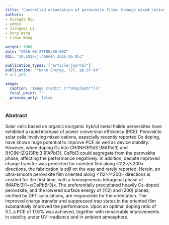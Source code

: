 ```yaml
---
title: "Controlled orientation of perovskite films through mixed cations toward high performance perovskite solar cells"
authors:
- Guangda Niu
- admin
- Jiangwei Li
- Dong Wang
- Liduo Wang

weight: 1000
date: "2016-06-27T00:00:00Z"
doi: "10.1016/j.nanoen.2016.06.053"

publication_types: ["article-journal"]
publication: "*Nano Energy, *27, pp.87-94"
# url_pdf: 

image:
  caption: 'Image credit: [**Unsplash**]()'
  focal_point: ""
  preview_only: false
---
```


### Abstract 

Solar cells based on organic inorganic hybrid metal halide perovskites have exhibited a rapid increase of power conversion efficiency (PCE). Perovskite solar cells involving mixed cations, especially recently reported Cs doping, have shown huge potential to improve PCE as well as device stability. However, when doping Cs into CH3NH3PbI3 (MAPbI3) and [HC(NH2)2]3PbI3 (FAPbI3), CsPbI3 could segregate from the perovskite phase, affecting the performance negatively. In addition, despite improved charge transfer was predicted for oriented film along <112>/<200> directions, the fabrication is still on the way and rarely reported. Herein, an ultra-smooth perovskite film oriented along <112>/<200> directions is created for the first time, with a homogeneous tetragonal phase of (MAPbI3)1−x(CsPbBr3)x. The preferentially precipitated heavily Cs-doped perovskite, and the lowered surface energy of (112) and (200) planes, verified by DFT calculations, are responsible for the orientation. The improved charge transfer and suppressed trap states in the oriented film substantially improved the performance. Upon an optimal doping ratio of 0.1, a PCE of 17.6% was achieved, together with remarkable improvements in stability under UV irradiance and in ambient atmosphere.
